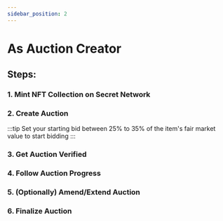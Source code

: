 ```yaml
---
sidebar_position: 2
---
```


# As Auction Creator


## Steps:
### 1. Mint NFT Collection on Secret Network
### 2. Create Auction
:::tip
Set your starting bid between 25% to 35% of the item's fair market value to start bidding
:::
### 3. Get Auction Verified
### 4. Follow Auction Progress
### 5. (Optionally) Amend/Extend Auction
### 6. Finalize Auction





